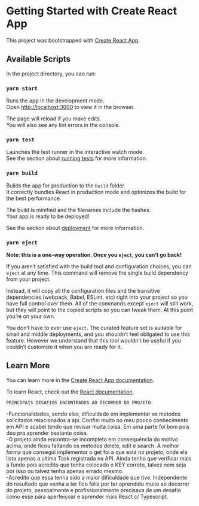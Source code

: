 # Getting Started with Create React App

This project was bootstrapped with [Create React App](https://github.com/facebook/create-react-app).

## Available Scripts

In the project directory, you can run:

### `yarn start`

Runs the app in the development mode.\
Open [http://localhost:3000](http://localhost:3000) to view it in the browser.

The page will reload if you make edits.\
You will also see any lint errors in the console.

### `yarn test`

Launches the test runner in the interactive watch mode.\
See the section about [running tests](https://facebook.github.io/create-react-app/docs/running-tests) for more information.

### `yarn build`

Builds the app for production to the `build` folder.\
It correctly bundles React in production mode and optimizes the build for the best performance.

The build is minified and the filenames include the hashes.\
Your app is ready to be deployed!

See the section about [deployment](https://facebook.github.io/create-react-app/docs/deployment) for more information.

### `yarn eject`

**Note: this is a one-way operation. Once you `eject`, you can’t go back!**

If you aren’t satisfied with the build tool and configuration choices, you can `eject` at any time. This command will remove the single build dependency from your project.

Instead, it will copy all the configuration files and the transitive dependencies (webpack, Babel, ESLint, etc) right into your project so you have full control over them. All of the commands except `eject` will still work, but they will point to the copied scripts so you can tweak them. At this point you’re on your own.

You don’t have to ever use `eject`. The curated feature set is suitable for small and middle deployments, and you shouldn’t feel obligated to use this feature. However we understand that this tool wouldn’t be useful if you couldn’t customize it when you are ready for it.

## Learn More

You can learn more in the [Create React App documentation](https://facebook.github.io/create-react-app/docs/getting-started).

To learn React, check out the [React documentation](https://reactjs.org/).



`PRINCIPAIS DESAFIOS ENCONTRADOS AO DECORRER DO PROJETO: ` 

-Funcionalidades, sendo elas, dificuldade em implementar os metodos solicitados relacionados a api. Confiei muito no meu pouco conhecimento em API e acabei tendo que revisar muita coisa. Em uma parte foi bom pois deu pra aprender bastante coisa.\
-O projeto ainda encontra-se incompleto em consequência do motivo acima, onde ficou faltando os metodos delete, edit e search. A melhor forma que consegui implementar o get foi a que está no projeto, onde ela lista apenas a ultima Task registrada na API. Ainda tenho que verificar mais a fundo pois acredito que tenha colocado o KEY correto, talvez nem seja por isso ou talvez tenha apenas errado mesmo.\
-Acredito que essa tenha sido a maior dificuldade que tive. Independente do resultado que venha a ter fico feliz por ter aprendido muito ao decorrer do projeto, pessoalmente e profissionalmente precisava de um desafio como esse para aperfeiçoar e aprender mais React c/ Typescript.
